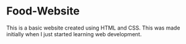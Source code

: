 # Food-Website
This is a basic website created using HTML and CSS. This was made initially when I just started learning web development. 
